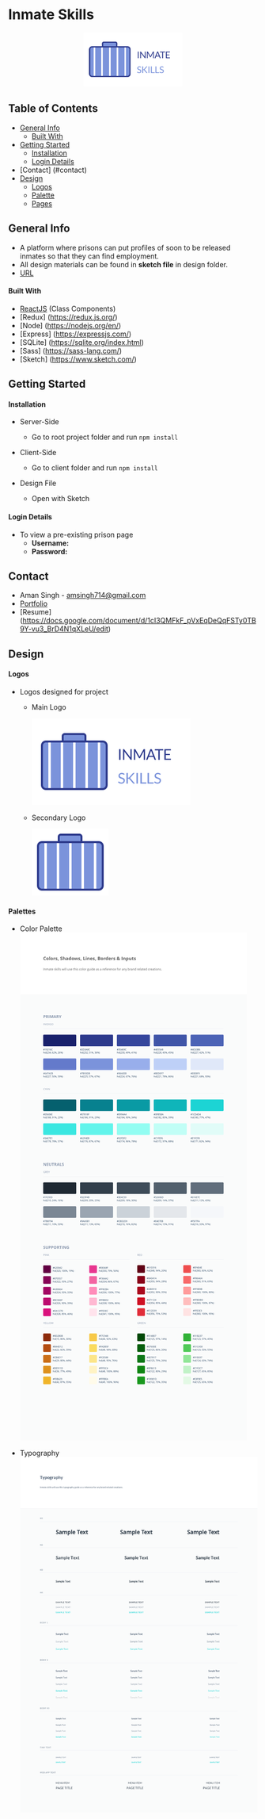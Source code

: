 # Inmate Skills
<p align="center">
	<img width="200" src="design/main_logo.png" alt="Inmate Skills Logo">
</p>


## Table of Contents 
* [General Info](#general-info)
	* [Built With](#built-with)
* [Getting Started](#setup)
	* [Installation](#installation)
	* [Login Details ](#login-details )
* [Contact] (#contact)
* [Design](#design)
	* [Logos](#logos)
	* [Palette](#palette)
	* [Pages](#pages)



## General Info 
- A platform where prisons can put profiles of soon to be released inmates so that they can find employment. 
- All design materials can be found in **sketch file** in design folder.
- [URL](https://inmate-skills.netlify.com/) 


#### Built With
- [ReactJS](https://reactjs.org/) (Class Components)
- [Redux] (https://redux.js.org/)
- [Node] (https://nodejs.org/en/)
- [Express] (https://expressjs.com/)
- [SQLite] (https://sqlite.org/index.html)
- [Sass] (https://sass-lang.com/)
- [Sketch] (https://www.sketch.com/)



## Getting Started
#### Installation 
- Server-Side 
	- Go to root project folder and run ```npm install ```



- Client-Side
	- Go to client folder and run ```npm install ```

- Design File
	- Open with Sketch

#### Login Details 
- To view a pre-existing prison page
	- **Username:** 
	- **Password:**


## Contact
- Aman Singh - <a href="mailto:amsingh714@gmail.com?subject=Hi,%20I'm%20interested%20in%20connecting.">
amsingh714@gmail.com </a>
- [Portfolio](https://amans.dev/) 
- [Resume] (https://docs.google.com/document/d/1cI3QMFkF_pVxEqDeQqFSTy0TB9Y-vu3_BrD4N1qXLeU/edit)


## Design
#### Logos
- Logos designed for project
	- Main Logo
	
		![Main Logo](design/main_logo.png)
		
	- Secondary Logo
		
		![Briefcase Logo](design/briefcase_logo.png)

 
#### Palettes
- Color Palette
![Color Palette](design/color_palette.png)

- Typography
![Typography](design/typography.png)

